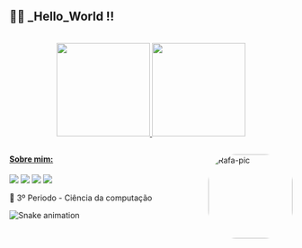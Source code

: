 ## 👨‍💻 _Hello_World !!

<br>

<div align="center" dir="auto">
  <a href="https://github.com/samuelpanzera">
    <div>
      <img height="166px" src="https://github-readme-stats.vercel.app/api?username=samuelpanzera&show_icons=true&theme=dracula&include_all_commits=true&count_private=true" style="max-width: 100%;"/>
    <img style="max-width: 100%;" height="166px" src="https://github-readme-stats.vercel.app/api/top-langs/?username=samuelpanzera&layout=compact&langs_count=7&theme=dracula" max-widht: "100%";/>
    </div>
</div>

##
 <img align="right" alt="Rafa-pic" height="150" style="border-radius:50px;" src="https://cdn.dribbble.com/users/330915/screenshots/3587000/media/343cb53c87e313181d99248d3071bc77.gif">

<div>
  
  #### Sobre mim: 

  <a href="https://instagram.com/samuelpanzera" target="_blank"><img src="https://img.shields.io/badge/-Instagram-%23E4405F?style=for-the-badge&logo=instagram&logoColor=white" target="_blank"></a>
 	<a href="https://www.twitch.tv/samuelpanzera" target="_blank"><img src="https://img.shields.io/badge/Twitch-9146FF?style=for-the-badge&logo=twitch&logoColor=white" target="_blank"></a>
  <a href = "mailto:samuelpanzera@gmail.com"><img src="https://img.shields.io/badge/-Gmail-%23333?style=for-the-badge&logo=gmail&logoColor=white" target="_blank"></a>
  <a href="https://www.linkedin.com/in/samuel-panzera-b1b684208/" target="_blank"><img src="https://img.shields.io/badge/-LinkedIn-%230077B5?style=for-the-badge&logo=linkedin&logoColor=white"></a> 
</div>
  
🚀 3º Periodo - Ciência da computação <br>
 
  ![Snake animation](https://github.com/samuelpanzera/samuelpanzera/blob/output/github-contribution-grid-snake.svg)


